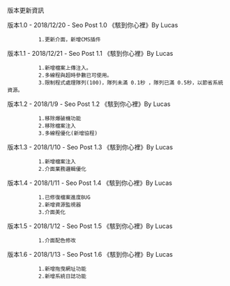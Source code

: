 版本更新資訊

  
  版本1.0  -  2018/12/20  -   Seo Post 1.0 《駭到你心裡》By Lucas
                           
              1.更新介面，新增CMS插件


  
  版本1.1 -  2018/12/21  -   Seo Post 1.1 《駭到你心裡》By Lucas
                          
              1.新增檔案上傳注入。
              2.多線程與超時參數已可使用。              
              3.限制程式處理隊列(100)，隊列未滿 0.1秒 ，隊列已滿 0.5秒，以節省系統資源。


  
  版本1.2 -  2018/1/9  -   Seo Post 1.2 《駭到你心裡》By Lucas
                           
              1.移除爆破機功能
              2.移除檔案注入
              3.多線程優化(新增協程)


  
  版本1.3 -  2018/1/10  -   Seo Post 1.3 《駭到你心裡》By Lucas
                           
              1.新增檔案注入
              2.介面業務邏輯優化
  

  
版本1.4 -  2018/1/11  -   Seo Post 1.4 《駭到你心裡》By Lucas
                           
              1.已修復檔案進度BUG
              2.新增資源監視器
              3.介面美化

  
版本1.5 -  2018/1/12  -   Seo Post 1.5 《駭到你心裡》By Lucas

              1.介面配色修改


版本1.6 -  2018/1/13  -   Seo Post 1.6 《駭到你心裡》By Lucas

              1.新增拖曳網址功能
              2.新增系統日誌功能
